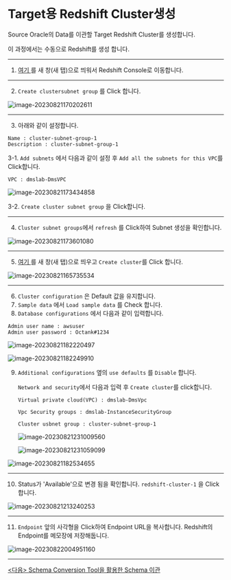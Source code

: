 



# Target용 Redshift Cluster생성

Source Oracle의 Data를 이관할 Target Redshift Cluster를 생성합니다.



이 과정에서는 수동으로 Redshift를 생성 합니다.



---

1. [여기 ](https://us-east-1.console.aws.amazon.com/redshiftv2/home?region=us-east-1#subnet-groups) 를 새 창(새 탭)으로 띄워서 Redshift Console로 이동합니다.



---

2. `Create clustersubnet group` 를 Click 합니다.



![image-20230821170202611](images/image-20230821170202611.png)



---

3. 아래와 같이 설정합니다.

```
Name : cluster-subnet-group-1
Description : cluster-subnet-group-1

```



3-1. `Add subnets` 에서 다음과 같이 설정 후 `Add all the subnets for this VPC`를 Click합니다.

```
VPC : dmslab-DmsVPC

```

![image-20230821173434858](images/image-20230821173434858.png)



3-2. `Create cluster subnet group` 을 Click합니다.



---

4. `Cluster subnet groups`에서 `refresh` 를 Click하여 Subnet 생성을 확인합니다.

![image-20230821173601080](images/image-20230821173601080.png)



---

5. [여기 ](https://us-east-1.console.aws.amazon.com/redshiftv2/home?region=us-east-1#dashboard) 를 새 창(새 탭)으로 띄우고 `Create cluster`를 Click 합니다.



![image-20230821165735534](images/image-20230821165735534.png)



---

6. `Cluster configuration` 은 Default 값을 유지합니다.
7. `Sample data` 에서 `Load sample data` 를 Check 합니다.
8. `Database configurations` 에서 다음과 같이 입력합니다.

```
Admin user name : awsuser
Admin user password : Octank#1234
```

![image-20230821182220497](images/image-20230821182220497.png)

![image-20230821182249910](images/image-20230821182249910.png)



9. `Additional configurations` 옆의 `use defaults` 를 `Disable` 합니다.

   `Network and security`에서 다음과  입력 후 `Create cluster`를 click합니다.

   ```
   Virtual private cloud(VPC) : dmslab-DmsVpc
   
   Vpc Security groups : dmslab-InstanceSecurityGroup
   
   Cluster usbnet group : cluster-subnet-group-1
   
   ```

   ![image-20230821231009560](images/image-20230821231009560.png)
   
   
   
   ![image-20230821231059099](images/image-20230821231059099.png)

![image-20230821182534655](images/image-20230821182534655.png)



---

10. Status가 'Available'으로 변경 됨을 확인합니다. `redshift-cluster-1` 을 Click 합니다.

![image-20230821213240253](images/image-20230821213240253.png)



---

11. `Endpoint` 앞의 사각형을 Click하여 Endpoint URL을 복사합니다. Redshift의 Endpoint를 메모장에 저장해둡니다.

![image-20230822004951160](images/image-20230822004951160.png)



---

[<다음> Schema Conversion Tool을 활용한 Schema 이관](./04.md)































